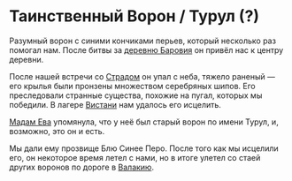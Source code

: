 # Таинственный Ворон / Турул (?)

Разумный ворон с синими кончиками перьев, который несколько раз помогал нам. После битвы за [деревню Баровия](../../locations/barovia-village.md) он привёл нас к центру деревни.

После нашей встречи со [Страдом](../strahd-von-zarovich.md) он упал с неба, тяжело раненый — его крылья были пронзены множеством серебряных шипов. Его преследовали странные существа, похожие на пугал, которых мы победили. В лагере [Вистани](../../factions/vistani.md) нам удалось его исцелить.

[Мадам Ева](madam-eva.md) упомянула, что у неё был старый ворон по имени Турул, и, возможно, это он и есть.

Мы дали ему прозвище Блю Синее Перо. После того как мы исцелили его, он некоторое время летел с нами, но в итоге улетел со стаей других воронов по дороге в [Валакию](../../locations/vallaki.md).
